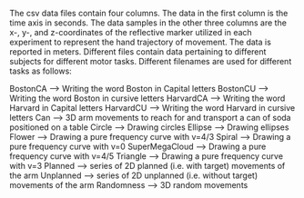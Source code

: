 The csv data files contain four columns. The data in the first column is the time axis in seconds. The data samples in the other three columns are the x-, y-, and z-coordinates of the reflective marker utilized in each experiment to represent the hand trajectory of movement. The data is reported in meters. Different files contain data pertaining to different subjects for different motor tasks. Different filenames are used for different tasks as follows:

BostonCA --> Writing the word Boston in Capital letters
BostonCU --> Writing the word Boston in cursive letters
HarvardCA --> Writing the word Harvard in Capital letters
HarvardCU --> Writing the word Harvard in cursive letters
Can --> 3D arm movements to reach for and transport a can of soda positioned on a table
Circle --> Drawing circles
Ellipse --> Drawing ellipses
Flower --> Drawing a pure frequency curve with v=4/3
Spiral --> Drawing a pure frequency curve with v=0
SuperMegaCloud --> Drawing a pure frequency curve with v=4/5
Triangle --> Drawing a pure frequency curve with v=3
Planned --> series of 2D planned (i.e. with target) movements of the arm
Unplanned --> series of 2D unplanned (i.e. without target) movements of the arm
Randomness --> 3D random movements

